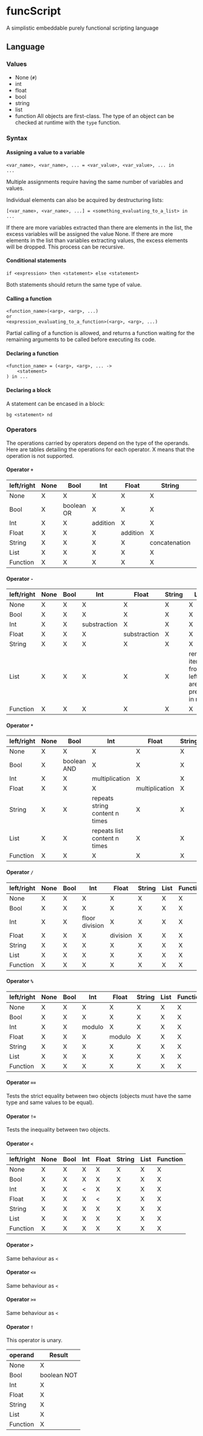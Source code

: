 # funcScript

A simplistic embeddable purely functional scripting language

## Language

### Values

- None (```#```)
- int
- float
- bool
- string
- list
- function
All objects are first-class.
The type of an object can be checked at runtime with the ```type``` function.

### Syntax

#### Assigning a value to a variable
```
<var_name>, <var_name>, ... = <var_value>, <var_value>, ... in
...
```
Multiple assignments require having the same number of variables and values.

Individual elements can also be acquired by destructuring lists:
```
[<var_name>, <var_name>, ...] = <something_evaluating_to_a_list> in
...
```
If there are more variables extracted than there are elements in the list, the excess variables will be assigned the value None.
If there are more elements in the list than variables extracting values, the excess elements will be dropped.
This process can be recursive.

#### Conditional statements
```
if <expression> then <statement> else <statement>
```
Both statements should return the same type of value.

#### Calling a function
```
<function_name>(<arg>, <arg>, ...)
or
<expression_evaluating_to_a_function>(<arg>, <arg>, ...)
```
Partial calling of a function is allowed, and returns a function waiting for the remaining arguments to be called before executing its code.

#### Declaring a function
```
<function_name> = (<arg>, <arg>, ... ->
    <statement>
) in ...
```

#### Declaring a block

A statement can be encased in a block:
```
bg <statement> nd
```

### Operators

The operations carried by operators depend on the type of the operands.
Here are tables detailing the operations for each operator.
X means that the operation is not supported.

#### Operator ```+```
left/right|None  |Bool  |Int   |Float|String|List  |Function
----------|------|------|------|-----|------|------|--------
None      |X     |X     |X     |X    |X     |X     |X        
Bool      |X     |boolean OR|X |X    |X     |X     |X       
Int       |X     |X     |addition|X  |X     |X     |X       
Float     |X     |X     |X     |addition|X  |X     |X       
String    |X     |X     |X     |X    |concatenation|X|X     
List      |X     |X     |X     |X    |X     |concatenation|X
Function  |X     |X     |X     |X    |X     |X     |X       

#### Operator ```-```
left/right|None  |Bool  |Int   |Float|String|List  |Function
----------|------|------|------|-----|------|------|--------
None      |X     |X     |X     |X    |X     |X     |X        
Bool      |X     |X     |X     |X    |X     |X     |X       
Int       |X     |X     |substraction|X|X   |X     |X       
Float     |X     |X     |X     |substraction|X|X   |X       
String    |X     |X     |X     |X    |X     |X     |X       
List      |X     |X     |X     |X    |X     |remove items from left that are present in right|X
Function  |X     |X     |X     |X    |X     |X     |X       

#### Operator ```*```
left/right|None  |Bool  |Int   |Float|String|List  |Function
----------|------|------|------|-----|------|------|--------
None      |X     |X     |X     |X    |X     |X     |X        
Bool      |X     |boolean AND|X|X    |X     |X     |X       
Int       |X     |X     |multiplication|X|X |X     |X       
Float     |X     |X     |X     |multiplication|X|X |X       
String    |X     |X     |repeats string content n times|X|X|X|X
List      |X     |X     |repeats list content n times|X|X|X|X
Function  |X     |X     |X     |X    |X     |X     |X       

#### Operator ```/```
left/right|None  |Bool  |Int   |Float|String|List  |Function
----------|------|------|------|-----|------|------|--------
None      |X     |X     |X     |X    |X     |X     |X        
Bool      |X     |X     |X     |X    |X     |X     |X       
Int       |X     |X     |floor division|X|X |X     |X       
Float     |X     |X     |X     |division|X  |X     |X       
String    |X     |X     |X     |X    |X     |X     |X       
List      |X     |X     |X     |X    |X     |X     |X       
Function  |X     |X     |X     |X    |X     |X     |X       

#### Operator ```%```
left/right|None  |Bool  |Int   |Float|String|List  |Function
----------|------|------|------|-----|------|------|--------
None      |X     |X     |X     |X    |X     |X     |X        
Bool      |X     |X     |X     |X    |X     |X     |X       
Int       |X     |X     |modulo|X    |X     |X     |X       
Float     |X     |X     |X     |modulo|X    |X     |X       
String    |X     |X     |X     |X    |X     |X     |X       
List      |X     |X     |X     |X    |X     |X     |X       
Function  |X     |X     |X     |X    |X     |X     |X       

#### Operator ```==```
Tests the strict equality between two objects (objects must have the same type and same values to be equal).

#### Operator ```!=```
Tests the inequality between two objects.

#### Operator ```<```

left/right|None  |Bool  |Int   |Float|String|List  |Function
----------|------|------|------|-----|------|------|--------
None      |X     |X     |X     |X    |X     |X     |X        
Bool      |X     |X     |X     |X    |X     |X     |X       
Int       |X     |X     |<     |X    |X     |X     |X       
Float     |X     |X     |X     |<    |X     |X     |X       
String    |X     |X     |X     |X    |X     |X     |X       
List      |X     |X     |X     |X    |X     |X     |X       
Function  |X     |X     |X     |X    |X     |X     |X  

#### Operator ```>```
Same behaviour as ```<```

#### Operator ```<=```
Same behaviour as ```<```

#### Operator ```>=```
Same behaviour as ```<```

#### Operator ```!```

This operator is unary.

operand   |Result
----------|------
None      |X
Bool      |boolean NOT
Int       |X
Float     |X
String    |X
List      |X
Function  |X